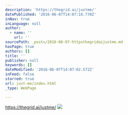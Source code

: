 ```yaml
---
description: 'https://thegrid.ai/justme/'
datePublished: '2016-06-07T14:07:16.770Z'
inNav: true
inLanguage: null
author:
  - name: ''
    url: ''
sourcePath: _posts/2016-06-07-httpsthegridaijustme.md
hasPage: true
authors: []
title: ''
publisher: null
keywords: []
dateModified: '2016-06-07T14:07:02.572Z'
inFeed: false
starred: true
url: just-me/index.html
_type: WebPage

---
```

https://thegrid.ai/justme/
![](https://the-grid-user-content.s3-us-west-2.amazonaws.com/451582b7-8df2-417e-bf06-72f23580353d.png)